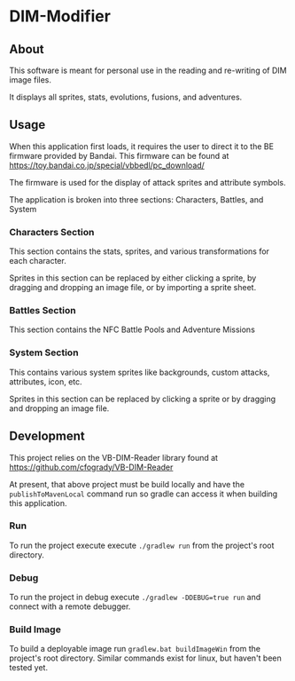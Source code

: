# DIM-Modifier

## About

This software is meant for personal use in the reading and re-writing of DIM image files.

It displays all sprites, stats, evolutions, fusions, and adventures.

## Usage
When this application first loads, it requires the user to direct it to the BE firmware provided by Bandai. This firmware can be found at https://toy.bandai.co.jp/special/vbbedl/pc_download/

The firmware is used for the display of attack sprites and attribute symbols.

The application is broken into three sections: Characters, Battles, and System

### Characters Section
This section contains the stats, sprites, and various transformations for each character.

Sprites in this section can be replaced by either clicking a sprite, by dragging and dropping an image file, or by importing a sprite sheet.

### Battles Section
This section contains the NFC Battle Pools and Adventure Missions

### System Section
This contains various system sprites like backgrounds, custom attacks, attributes, icon, etc.

Sprites in this section can be replaced by clicking a sprite or by dragging and dropping an image file.

## Development
This project relies on the VB-DIM-Reader library found at https://github.com/cfogrady/VB-DIM-Reader

At present, that above project must be build locally and have the `publishToMavenLocal` command run so gradle can access it when building this application.

### Run
To run the project execute execute `./gradlew run` from the project's root directory.
### Debug
To run the project in debug execute `./gradlew -DDEBUG=true run` and connect with a remote debugger.

### Build Image
To build a deployable image run `gradlew.bat buildImageWin` from the project's root directory. Similar commands exist for linux, but haven't been tested yet.
